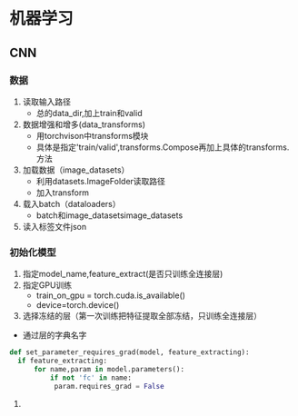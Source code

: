 # 机器学习


## CNN

### 数据
1. 读取输入路径
   - 总的data_dir,加上train和valid
2. 数据增强和增多(data_transforms)
   - 用torchvison中transforms模块
   - 具体是指定'train/valid',transforms.Compose再加上具体的transforms.方法
3. 加载数据（image_datasets）
   - 利用datasets.ImageFolder读取路径
   - 加入transform
4. 载入batch（dataloaders）
   - batch和image_datasetsimage_datasets
5. 读入标签文件json

### 初始化模型
1. 指定model_name,feature_extract(是否只训练全连接层)
2. 指定GPU训练
   - train_on_gpu = torch.cuda.is_available()
   - device=torch.device()
3. 选择冻结的层（第一次训练把特征提取全部冻结，只训练全连接层）
  - 通过层的字典名字 
  ``` python 
  def set_parameter_requires_grad(model, feature_extracting):
    if feature_extracting:
        for name,param in model.parameters():
            if not 'fc' in name:
             param.requires_grad = False
  ```
1. 
